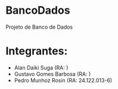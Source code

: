# BancoDados
Projeto de Banco de Dados

 # Integrantes:
- Alan Daiki Suga (RA: )
- Gustavo Gomes Barbosa (RA: )
- Pedro Munhoz Rosin (RA: 24.122.013-6)
